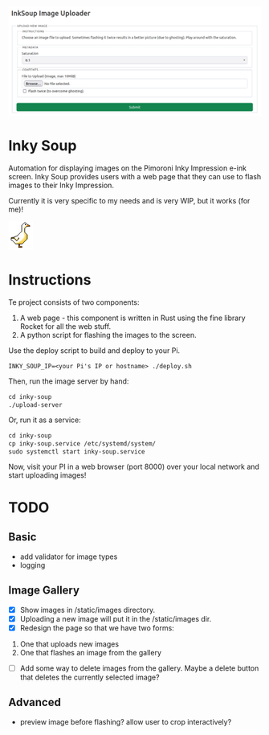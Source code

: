 ![Example of Web Page](./inky-soup-uploader.png "Example of Web Page")

# Inky Soup
Automation for displaying images on the Pimoroni Inky Impression e-ink screen.
Inky Soup provides users with a web page that they can use to flash images
to their Inky Impression.

Currently it is very specific to my needs and is very WIP, but it works (for me)!

![A Goose](./upload-server/static/favicon.ico "A Goose")

# Instructions

Te project consists of two components:

1. A web page - this component is written in Rust using the fine library Rocket
for all the web stuff.
1. A python script for flashing the images to the screen.

Use the deploy script to build and deploy to your Pi.

    INKY_SOUP_IP=<your Pi's IP or hostname> ./deploy.sh

Then, run the image server by hand:

    cd inky-soup
    ./upload-server

Or, run it as a service:

    cd inky-soup
    cp inky-soup.service /etc/systemd/system/
    sudo systemctl start inky-soup.service

Now, visit your PI in a web browser (port 8000) over your local network and start uploading
images!

# TODO

## Basic
* add validator for image types
* logging

## Image Gallery
* [x] Show images in /static/images directory.
* [x] Uploading a new image will put it in the /static/images dir.
* [x] Redesign the page so that we have two forms:
1. One that uploads new images
2. One that flashes an image from the gallery
* [ ] Add some way to delete images from the gallery. Maybe a delete button that
deletes the currently selected image?

## Advanced
* preview image before flashing? allow user to crop interactively?

